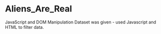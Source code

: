 # Aliens_Are_Real
JavaScript and DOM Manipulation
Dataset was given - used Javascript and HTML to filter data. 
